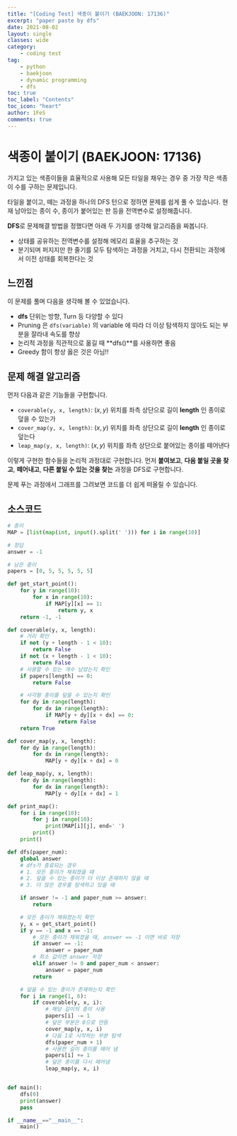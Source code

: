 ```yaml
---
title: "[Coding Test] 색종이 붙이기 (BAEKJOON: 17136)"
excerpt: "paper paste by dfs"
date: 2021-08-02
layout: single
classes: wide
category:
    - coding test
tag:
    - python
    - baekjoon
    - dynamic programming
    - dfs 
toc: true
toc_label: "Contents"
toc_icon: "heart"
author: 1FeS
comments: true
---
```


# 색종이 붙이기 (BAEKJOON: 17136)

가지고 있는 색종이들을 효율적으로 사용해 모든 타일을 채우는 경우 중 가장 작은 색종이 수를 구하는 문제입니다.

타일을 붙이고, 떼는 과정을 하나의 DFS 턴으로 정하면 문제를 쉽게 풀 수 있습니다. 현재 남아있는 종이 수, 종이가 붙어있는 판 등을 전역변수로 설정해줍니다.

**DFS**로 문제해결 방법을 정했다면 아래 두 가지를 생각해 알고리즘을 짜봅니다.

- 상태를 공유하는 전역변수를 설정해 메모리 효율을 추구하는 것
- 분기되며 퍼지지만 한 줄기를 모두 탐색하는 과정을 거치고, 다시 전환되는 과정에서 이전 상태를 회복한다는 것

## 느낀점

이 문제를 풀며 다음을 생각해 볼 수 있었습니다.


- **dfs** 단위는 방향, Turn 등 다양할 수 있다
- Pruning 은 `dfs(variable)` 의 variable 에 따라 더 이상 탐색하지 않아도 되는 부분을 잘라내 속도를 향상
- 논리적 과정을 직관적으로 옮길 때 **dfs()**를 사용하면 좋음
- Greedy 함이 항상 옳은 것은 아님!!

## 문제 해결 알고리즘

먼저 다음과 같은 기능들을 구현합니다.

- `coverable(y, x, length)`: $(x, y)$ 위치를 좌측 상단으로 길이 **length** 인 종이로 덮을 수 있는가
- `cover_map(y, x, length)`:  $(x, y)$ 위치를 좌측 상단으로 길이 **length** 인 종이로 덮는다
- `leap_map(y, x, length)`: $(x, y)$ 위치를 좌측 상단으로 붙어있는 종이를 떼어낸다

이렇게 구현한 함수들을 논리적 과정대로 구현합니다. 먼저 **붙여보고**, **다음 붙일 곳을 찾고**, **떼어내고**, **다른 붙일 수 있는 것을 찾는** 과정을 DFS로 구현합니다.

문제 푸는 과정에서 그래프를 그려보면 코드를 더 쉽게 떠올릴 수 있습니다.

## 소스코드

```python
# 종이
MAP = [list(map(int, input().split(' '))) for i in range(10)]

# 정답
answer = -1

# 남은 종이
papers = [0, 5, 5, 5, 5, 5]

def get_start_point():
    for y in range(10):
        for x in range(10):
            if MAP[y][x] == 1:
                return y, x
    return -1, -1

def coverable(y, x, length):
    # 거리 확인
    if not (y + length - 1 < 10):
        return False
    if not (x + length - 1 < 10):
        return False
    # 사용할 수 있는 개수 남았는지 확인
    if papers[length] == 0:
        return False

    # 사각형 종이를 덮을 수 있는지 확인
    for dy in range(length):
        for dx in range(length):
            if MAP[y + dy][x + dx] == 0:
                return False
    return True

def cover_map(y, x, length):
    for dy in range(length):
        for dx in range(length):
            MAP[y + dy][x + dx] = 0

def leap_map(y, x, length):
    for dy in range(length):
        for dx in range(length):
            MAP[y + dy][x + dx] = 1

def print_map():
    for i in range(10):
        for j in range(10):
            print(MAP[i][j], end=' ')
        print()
    print()

def dfs(paper_num):
    global answer
    # dfs가 종료되는 경우
    # 1. 모든 종이가 채워졌을 때
    # 2. 덮을 수 있는 종이가 더 이상 존재하지 않을 때
    # 3. 더 많은 경우를 탐색하고 있을 때

    if answer != -1 and paper_num >= answer:
        return

    # 모든 종이가 채워졌는지 확인
    y, x = get_start_point()
    if y == -1 and x == -1:
        # 모든 종이가 채워졌을 때, answer == -1 이면 바로 저장
        if answer == -1:
            answer = paper_num
        # 최소 값이면 answer 저장
        elif answer != 0 and paper_num < answer:
            answer = paper_num
        return

    # 덮을 수 있는 종이가 존재하는지 확인
    for i in range(1, 6):
        if coverable(y, x, i):
            # 해당 길이의 종이 사용
            papers[i] -= 1
            # 덮은 부분은 0으로 만듬
            cover_map(y, x, i)
            # 다음 1로 시작하는 부분 탐색
            dfs(paper_num + 1)
            # 사용한 길이 종이를 떼어 냄
            papers[i] += 1
            # 덮은 종이를 다시 떼어냄
            leap_map(y, x, i)


def main():
    dfs(0)
    print(answer)
    pass

if __name__=="__main__":
    main()
```